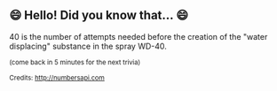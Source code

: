## 😄 Hello! Did you know that... 😄
40 is the number of attempts needed before the creation of the "water displacing" substance in the spray WD-40.

<sup>(come back in 5 minutes for the next trivia)</sup>


<sup>Credits: http://numbersapi.com</sup>
